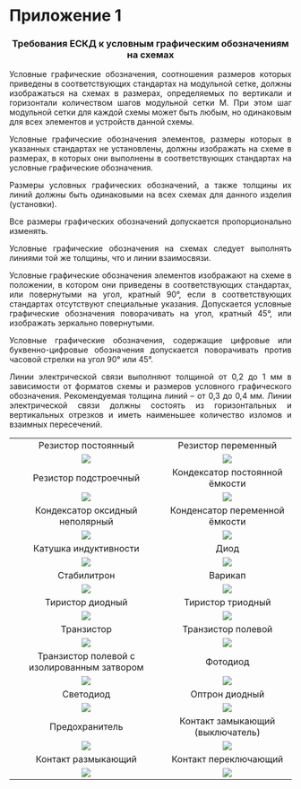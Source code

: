 # Приложение 1

<h3 style="text-align:center;">Требования ЕСКД к условным графическим обозначениям на схемах</h3>
<div style="text-align:justify;">
<p>Условные графические обозначения, соотношения размеров которых приведены в соответствующих стандартах на модульной сетке, должны изображаться на схемах в размерах, определяемых по вертикали и горизонтали количеством шагов модульной сетки М. При этом шаг модульной сетки для каждой схемы может быть любым, но одинаковым для всех элементов и устройств данной схемы.</p>
<p>Условные графические обозначения элементов, размеры которых в указанных стандартах не установлены, должны изображать на схеме в размерах, в которых они выполнены в соответствующих стандартах на условные графические обозначения.</p>
<p>Размеры условных графических обозначений, а также толщины их линий должны быть одинаковыми на всех схемах для данного изделия (установки).</p>
<p>Все размеры графических обозначений допускается пропорционально изменять.</p>
<p>Условные графические обозначения на схемах следует выполнять линиями той же толщины, что и линии взаимосвязи.</p>
<p>Условные графические обозначения элементов изображают на схеме в положении, в котором они приведены в соответствующих стандартах, или повернутыми на угол, кратный 90°, если в соответствующих стандартах отсутствуют специальные указания. Допускается условные графические обозначения поворачивать на угол, кратный 45°, или изображать зеркально повернутыми.</p>
<p>Условные графические обозначения, содержащие цифровые или буквенно-цифровые обозначения допускается поворачивать против часовой стрелки на угол 90° или 45°.</p>
<p>Линии электрической связи выполняют толщиной от 0,2 до 1 мм в зависимости от форматов схемы и размеров условного графического обозначения. Рекомендуемая толщина линий – от 0,3 до 0,4 мм. Линии электрической связи должны состоять из горизонтальных и вертикальных отрезков и иметь наименьшее количество изломов и взаимных пересечений.</p>
<table style="text-align:center">
<tbody>
<tr>
<td>Резистор постоянный</td>
<td>Резистор переменный</td>
</tr>
<tr>
<td><img src="/images/annex1/res1.png"/></td>
<td><img src="/images/annex1/res2.png"/></td>
</tr>
<tr>
<td>Резистор подстроечный</td>
<td>Кондексатор постоянной ёмкости</td>
</tr>
<tr>
<td><img src="/images/annex1/res3.png"/></td>
<td><img src="/images/annex1/con1.png"/></td>
</tr>
<tr>
<td>Кондексатор оксидный неполярный</td>
<td>Конденсатор переменной ёмкости</td>
</tr>
<tr>
<td><img src="/images/annex1/cap2.png"/></td>
<td><img src="/images/annex1/cap3.png"/></td>
</tr>
<tr>
<td>Катушка индуктивности</td>
<td>Диод</td>
</tr>
<tr>
<td><img src="/images/annex1/ind.png"/></td>
<td><img src="/images/annex1/diod.png"/></td>
</tr>
<tr>
<td>Стабилитрон</td>
<td>Варикап</td>
</tr>
<tr>
<td><img src="/images/annex1/diod2.png"/></td>
<td><img src="/images/annex1/vari.png"/></td>
</tr>
<tr>
<td>Тиристор диодный</td>
<td>Тиристор триодный</td>
</tr>
<tr>
<td><img src="/images/annex1/tiri.png"/></td>
<td><img src="/images/annex1/tiri1.png"/></td>
</tr>
<tr>
<td>Транзистор</td>
<td>Транзистор полевой</td>
</tr>
<tr>
<td><img src="/images/annex1/tran.png"/></td>
<td><img src="/images/annex1/tran2.png"/></td>
</tr>
<tr>
<td>Транзистор полевой с изолированным затвором</td>
<td>Фотодиод</td>
</tr>
<tr>
<td><img src="/images/annex1/tran3.png"/></td>
<td><img src="/images/annex1/fotodiod.png"/></td>
</tr>
<tr>
<td>Светодиод</td>
<td>Оптрон диодный</td>
</tr>
<tr>
<td><img src="/images/annex1/led.png"/></td>
<td><img src="/images/annex1/optron.png"/></td>
</tr>
<tr>
<td>Предохранитель</td>
<td>Контакт замыкающий (выключатель)</td>
</tr>
<tr>
<td><img src="/images/annex1/pred.png"/></td>
<td><img src="/images/annex1/switch1.png"/></td>
</tr>
<tr>
<td>Контакт размыкающий</td>
<td>Контакт переключающий</td>
</tr>
<tr>
<td><img src="/images/annex1/switch2.png"/></td>
<td><img src="/images/annex1/switch3.png"/></td>
</tr>
</tbody>
</table>
</div>

